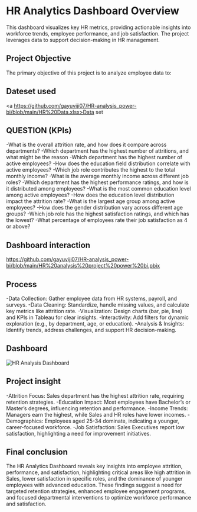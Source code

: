# HR Analytics Dashboard Overview
This dashboard visualizes key HR metrics, providing actionable insights into workforce trends, employee performance, and job satisfaction. The project leverages data to support decision-making in HR management.



## Project Objective
The primary objective of this project is to analyze employee data to:
## Dateset used 
<a https://github.com/gayuviji07/HR-analysis_power-bi/blob/main/HR%20Data.xlsx>Data set</a>

## QUESTION (KPIs)

-What is the overall attrition rate, and how does it compare across departments?
-Which department has the highest number of attritions, and what might be the reason
-Which department has the highest number of active employees?
-How does the education field distribution correlate with active employees?
-Which job role contributes the highest to the total monthly income?
-What is the average monthly income across different job roles?
-Which department has the highest performance ratings, and how is it distributed among employees?
-What is the most common education level among active employees?
-How does the education level distribution impact the attrition rate?
-What is the largest age group among active employees?
-How does the gender distribution vary across different age groups?
-Which job role has the highest satisfaction ratings, and which has the lowest?
-What percentage of employees rate their job satisfaction as 4 or above?

## Dashboard interaction
https://github.com/gayuviji07/HR-analysis_power-bi/blob/main/HR%20analysis%20project%20power%20bi.pbix

## Process
-Data Collection: Gather employee data from HR systems, payroll, and surveys.
-Data Cleaning: Standardize, handle missing values, and calculate key metrics like attrition rate.
-Visualization: Design charts (bar, pie, line) and KPIs in Tableau for clear insights.
-Interactivity: Add filters for dynamic exploration (e.g., by department, age, or education).
-Analysis & Insights: Identify trends, address challenges, and support HR decision-making.

## Dashboard 
![HR Analysis Dashboard](https://github.com/user-attachments/assets/6f8f12e3-cef8-4096-8f8c-b03eb1ba0853)

## Project insight 

-Attrition Focus: Sales department has the highest attrition rate, requiring retention strategies.
-Education Impact: Most employees have Bachelor’s or Master’s degrees, influencing retention and performance.
-Income Trends: Managers earn the highest, while Sales and HR roles have lower incomes.
-Demographics: Employees aged 25-34 dominate, indicating a younger, career-focused workforce.
-Job Satisfaction: Sales Executives report low satisfaction, highlighting a need for improvement initiatives.

## Final conclusion
The HR Analytics Dashboard reveals key insights into employee attrition, performance, and satisfaction, highlighting critical areas like high attrition in Sales, lower satisfaction in specific roles, and the dominance of younger employees with advanced education. These findings suggest a need for targeted retention strategies, enhanced employee engagement programs, and focused departmental interventions to optimize workforce performance and satisfaction.

